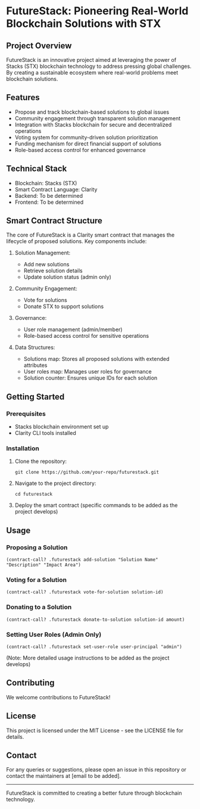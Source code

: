 # FutureStack: Pioneering Real-World Blockchain Solutions with STX

## Project Overview

FutureStack is an innovative project aimed at leveraging the power of Stacks (STX) blockchain technology to address pressing global challenges. By creating a sustainable ecosystem where real-world problems meet blockchain solutions.

## Features

- Propose and track blockchain-based solutions to global issues
- Community engagement through transparent solution management
- Integration with Stacks blockchain for secure and decentralized operations
- Voting system for community-driven solution prioritization
- Funding mechanism for direct financial support of solutions
- Role-based access control for enhanced governance

## Technical Stack

- Blockchain: Stacks (STX)
- Smart Contract Language: Clarity
- Backend: To be determined
- Frontend: To be determined

## Smart Contract Structure

The core of FutureStack is a Clarity smart contract that manages the lifecycle of proposed solutions. Key components include:

1. Solution Management:
   - Add new solutions
   - Retrieve solution details
   - Update solution status (admin only)

2. Community Engagement:
   - Vote for solutions
   - Donate STX to support solutions

3. Governance:
   - User role management (admin/member)
   - Role-based access control for sensitive operations

4. Data Structures:
   - Solutions map: Stores all proposed solutions with extended attributes
   - User roles map: Manages user roles for governance
   - Solution counter: Ensures unique IDs for each solution

## Getting Started

### Prerequisites

- Stacks blockchain environment set up
- Clarity CLI tools installed

### Installation

1. Clone the repository:
   ```
   git clone https://github.com/your-repo/futurestack.git
   ```

2. Navigate to the project directory:
   ```
   cd futurestack
   ```

3. Deploy the smart contract (specific commands to be added as the project develops)

## Usage

### Proposing a Solution
```clarity
(contract-call? .futurestack add-solution "Solution Name" "Description" "Impact Area")
```

### Voting for a Solution
```clarity
(contract-call? .futurestack vote-for-solution solution-id)
```

### Donating to a Solution
```clarity
(contract-call? .futurestack donate-to-solution solution-id amount)
```

### Setting User Roles (Admin Only)
```clarity
(contract-call? .futurestack set-user-role user-principal "admin")
```

(Note: More detailed usage instructions to be added as the project develops)

## Contributing

We welcome contributions to FutureStack!

## License

This project is licensed under the MIT License - see the LICENSE file for details.

## Contact

For any queries or suggestions, please open an issue in this repository or contact the maintainers at [email to be added].

---

FutureStack is committed to creating a better future through blockchain technology.
